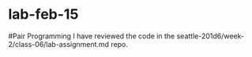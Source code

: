 # lab-feb-15


#Pair Programming
I have reviewed the code in the seattle-201d6/week-2/class-06/lab-assignment.md repo.
